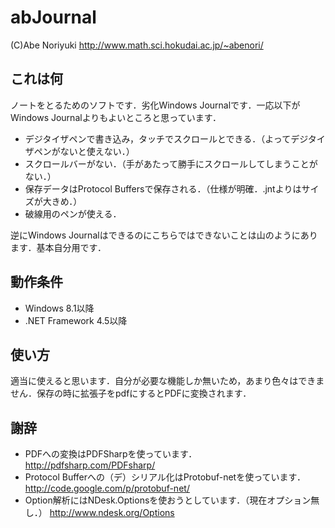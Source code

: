 ﻿abJournal
=========
(C)Abe Noriyuki <http://www.math.sci.hokudai.ac.jp/~abenori/>

## これは何
ノートをとるためのソフトです．劣化Windows Journalです．一応以下がWindows Journalよりもよいところと思っています．
* デジタイザペンで書き込み，タッチでスクロールとできる．（よってデジタイザペンがないと使えない．）
* スクロールバーがない．（手があたって勝手にスクロールしてしまうことがない．）
* 保存データはProtocol Buffersで保存される．（仕様が明確．.jntよりはサイズが大きめ．）
* 破線用のペンが使える．

逆にWindows Journalはできるのにこちらではできないことは山のようにあります．基本自分用です．

## 動作条件
* Windows 8.1以降
* .NET Framework 4.5以降

## 使い方
適当に使えると思います．自分が必要な機能しか無いため，あまり色々はできません．保存の時に拡張子をpdfにするとPDFに変換されます．

## 謝辞
* PDFへの変換はPDFSharpを使っています．
  <http://pdfsharp.com/PDFsharp/>
* Protocol Bufferへの（デ）シリアル化はProtobuf-netを使っています．
  <http://code.google.com/p/protobuf-net/>
* Option解析にはNDesk.Optionsを使おうとしています．（現在オプション無し．）
  <http://www.ndesk.org/Options>

